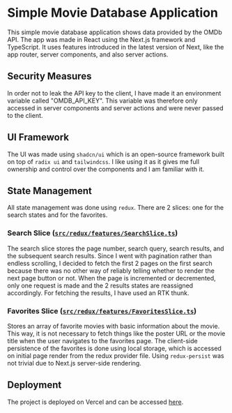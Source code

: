 # Simple Movie Database Application

This simple movie database application shows data provided by the OMDb API. The app was made in React using the Next.js framework and TypeScript. It uses features introduced in the latest version of Next, like the app router, server components, and also server actions. 

## Security Measures

In order not to leak the API key to the client, I have made it an environment variable called "OMDB_API_KEY". This variable was therefore only accessed in server components and server actions and were never passed to the client.

## UI Framework

The UI was made using `shadcn/ui` which is an open-source framework built on top of `radix ui` and `tailwindcss`. I like using it as it gives me full ownership and control over the components and I am familiar with it.

## State Management

All state management was done using `redux`. There are 2 slices: one for the search states and for the favorites.

### Search Slice ([`src/redux/features/SearchSlice.ts`](src/redux/features/SearchSlice.ts))

The search slice stores the page number, search query, search results, and the subsequent search results. Since I went with pagination rather than endless scrolling, I decided to fetch the first 2 pages on the first search because there was no other way of reliably telling whether to render the next page button or not. When the page is incremented or decremented, only one request is made and the 2 results states are reassigned accordingly. For fetching the results, I have used an RTK thunk.

### Favorites Slice ([`src/redux/features/FavoritesSlice.ts`](src/redux/features/FavoritesSlice.ts))

Stores an array of favorite movies with basic information about the movie. This way, it is not necessary to fetch things like the poster URL or the movie title when the user navigates to the favorites page. The client-side persistence of the favorites is done using local storage, which is accessed on initial page render from the redux provider file. Using `redux-persist` was not trivial due to Next.js server-side rendering.

## Deployment

The project is deployed on Vercel and can be accessed [here](https://movie-database-gules.vercel.app/).
